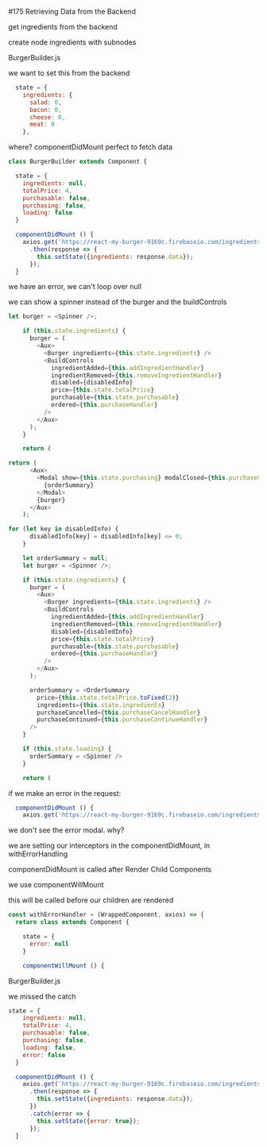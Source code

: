 #175 Retrieving Data from the Backend

get ingredients from the backend

create node ingredients with subnodes

BurgerBuilder.js

we want to set this from the backend

```js
  state = {
    ingredients: {
      salad: 0,
      bacon: 0,
      cheese: 0,
      meat: 0
    },
```

where? componentDidMount perfect to fetch data

```js
class BurgerBuilder extends Component {

  state = {
    ingredients: null,
    totalPrice: 4,
    purchasable: false,
    purchasing: false,
    loading: false
  }

  componentDidMount () {
    axios.get('https://react-my-burger-9169c.firebaseio.com/ingredients.json')
      .then(response => {
        this.setState({ingredients: response.data});
      });
  }
```

we have an error, we can't loop over null

we can show a spinner instead of the burger and the buildControls

```js
let burger = <Spinner />;

    if (this.state.ingredients) {
      burger = (
        <Aux>
          <Burger ingredients={this.state.ingredients} />
          <BuildControls 
            ingredientAdded={this.addIngredientHandler} 
            ingredientRemoved={this.removeIngredientHandler} 
            disabled={disabledInfo}
            price={this.state.totalPrice}
            purchasable={this.state.purchasable}
            ordered={this.purchaseHandler}
          />
        </Aux>
      );
    }

    return (
```

```js
return (
      <Aux>
        <Modal show={this.state.purchasing} modalClosed={this.purchaseCancelHandler}>
          {orderSummary}
        </Modal>
        {burger}
      </Aux>
    );
```

```js
for (let key in disabledInfo) {
      disabledInfo[key] = disabledInfo[key] <= 0;
    }

    let orderSummary = null;
    let burger = <Spinner />;

    if (this.state.ingredients) {
      burger = (
        <Aux>
          <Burger ingredients={this.state.ingredients} />
          <BuildControls 
            ingredientAdded={this.addIngredientHandler} 
            ingredientRemoved={this.removeIngredientHandler} 
            disabled={disabledInfo}
            price={this.state.totalPrice}
            purchasable={this.state.purchasable}
            ordered={this.purchaseHandler}
          />
        </Aux>
      );

      orderSummary = <OrderSummary 
        price={this.state.totalPrice.toFixed(2)}
        ingredients={this.state.ingredients}
        purchaseCancelled={this.purchaseCancelHandler}
        purchaseContinued={this.purchaseContinueHandler}
      />
    }

    if (this.state.loading) {
      orderSummary = <Spinner />
    }

    return (
```

if we make an error in the request:

```js
  componentDidMount () {
    axios.get('https://react-my-burger-9169c.firebaseio.com/ingredients.json')
```

we don't see the error modal. why?

we are setting our interceptors in the componentDidMount, in withErrorHandling

componentDidMount is called after Render Child Components

we use componentWillMount

this will be called before our children are rendered

```js
const withErrorHandler = (WrappedComponent, axios) => {
  return class extends Component {

    state = {
      error: null
    }

    componentWillMount () {
```

BurgerBuilder.js

we missed the catch

```js
state = {
    ingredients: null,
    totalPrice: 4,
    purchasable: false,
    purchasing: false,
    loading: false,
    error: false
  }

  componentDidMount () {
    axios.get('https://react-my-burger-9169c.firebaseio.com/ingredients.jsonn')
      .then(response => {
        this.setState({ingredients: response.data});
      })
      .catch(error => {
        this.setState({error: true});
      });
  }
```








